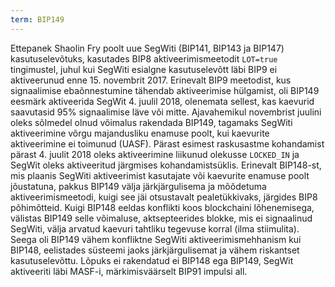 ```yaml
---
term: BIP149
---
```


Ettepanek Shaolin Fry poolt uue SegWiti (BIP141, BIP143 ja BIP147) kasutuselevõtuks, kasutades BIP8 aktiveerimismeetodit `LOT=true` tingimustel, juhul kui SegWiti esialgne kasutuselevõtt läbi BIP9 ei aktiveerunud enne 15. novembrit 2017. Erinevalt BIP9 meetodist, kus signaalimise ebaõnnestumine tähendab aktiveerimise hülgamist, oli BIP149 eesmärk aktiveerida SegWit 4. juulil 2018, olenemata sellest, kas kaevurid saavutasid 95% signaalimise läve või mitte. Ajavahemikul novembrist juulini oleks sõlmedel olnud võimalus rakendada BIP149, tagamaks SegWiti aktiveerimine võrgu majandusliku enamuse poolt, kui kaevurite aktiveerimine ei toimunud (UASF). Pärast esimest raskusastme kohandamist pärast 4. juulit 2018 oleks aktiveerimine liikunud olekusse `LOCKED_IN` ja SegWit oleks aktiveeritud järgmises kohandamistsüklis. Erinevalt BIP148-st, mis plaanis SegWiti aktiveerimist kasutajate või kaevurite enamuse poolt jõustatuna, pakkus BIP149 välja järkjärgulisema ja mõõdetuma aktiveerimismeetodi, kuigi see jäi otsustavalt pealetükkivaks, järgides BIP8 põhimõtteid. Kuigi BIP148 eeldas konflikti koos blockchaini lõhenemisega, välistas BIP149 selle võimaluse, aktsepteerides blokke, mis ei signaalinud SegWiti, välja arvatud kaevuri tahtliku tegevuse korral (ilma stiimulita). Seega oli BIP149 vähem konfliktne SegWiti aktiveerimismehhanism kui BIP148, eelistades süsteemi jaoks järkjärgulisemat ja vähem riskantset kasutuselevõttu. Lõpuks ei rakendatud ei BIP148 ega BIP149, SegWit aktiveeriti läbi MASF-i, märkimisväärselt BIP91 impulsi all.